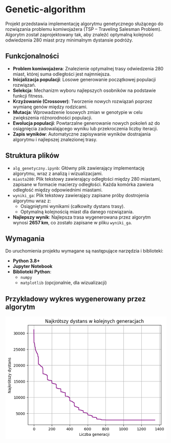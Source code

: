 # Genetic-algorithm

Projekt przedstawia implementację algorytmu genetycznego służącego do rozwiązania problemu komiwojażera (TSP – Traveling Salesman Problem). Algorytm został zaprojektowany tak, aby znaleźć optymalną kolejność odwiedzenia 280 miast przy minimalnym dystansie podróży.

## Funkcjonalności
- **Problem komiwojażera**: Znalezienie optymalnej trasy odwiedzenia 280 miast, której suma odległości jest najmniejsza.
- **Inicjalizacja populacji**: Losowe generowanie początkowej populacji rozwiązań.
- **Selekcja**: Mechanizm wyboru najlepszych osobników na podstawie funkcji fitness.
- **Krzyżowanie (Crossover)**: Tworzenie nowych rozwiązań poprzez wymianę genów między rodzicami.
- **Mutacja**: Wprowadzenie losowych zmian w genotypie w celu zwiększenia różnorodności populacji.
- **Ewolucja populacji**: Powtarzalne generowanie nowych pokoleń aż do osiągnięcia zadowalającego wyniku lub przekroczenia liczby iteracji.
- **Zapis wyników**: Automatyczne zapisywanie wyników dostrajania algorytmu i najlepszej znalezionej trasy.

## Struktura plików
- `alg_genetyczny.ipynb`: Główny plik zawierający implementację algorytmu, wraz z analizą i wizualizacjami.
- `miasta280`: Plik tekstowy zawierający odległości między 280 miastami, zapisane w formacie macierzy odległości. Każda komórka zawiera odległość między odpowiednimi miastami.
- `wyniki_ga`: Plik tekstowy zawierający zapisane próby dostrojenia algorytmu wraz z:
  - Osiągniętymi wynikami (całkowity dystans trasy).
  - Optymalną kolejnością miast dla danego rozwiązania.
- **Najlepszy wynik**: Najlepsza trasa wygenerowana przez algorytm wynosi **2657 km**, co zostało zapisane w pliku `wyniki_ga`.

## Wymagania
Do uruchomienia projektu wymagane są następujące narzędzia i biblioteki:
- **Python 3.8+**
- **Jupyter Notebook**
- **Biblioteki Python**:
  - `numpy`
  - `matplotlib` (opcjonalnie, dla wizualizacji)

## Przykładowy wykres wygenerowany przez algorytm
![Przykładowy wykres](./przykladowy_wykres.png)

